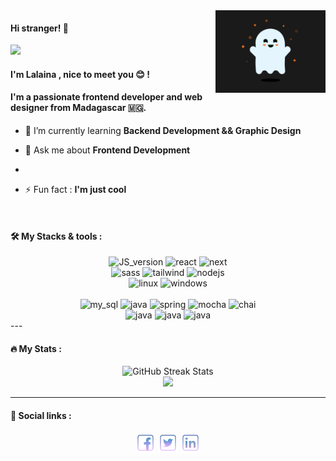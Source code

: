 <img align="right" src="/imgs/SpookyGhost.gif" width="35%" alt="banner"/>

#### Hi stranger! 👋

<div align="left"><img src="https://readme-typing-svg.herokuapp.com?font=Fira+Code&pause=1000&color=1586A6&width=435&lines=Welcome+to+my+github+page+!" /></div>

#### I'm Lalaina , nice to meet you :blush: !

#### I'm a passionate frontend developer and web designer from Madagascar :madagascar:.

-   🌱 I’m currently learning **Backend Development && Graphic Design**

-   💬 Ask me about **Frontend Development**
-

-   ⚡ Fun fact : **I'm just cool**

</br>

#### :hammer_and_wrench: My Stacks & tools :

<div align="center">
     <img src="https://img.shields.io/badge/-JavaScript-FFCA28?style=for-the-badge&logo=javascript&logoColor=white" alt="JS_version" width="140px"/>
     <img src="https://img.shields.io/badge/React-20232A?style=for-the-badge&logo=react&logoColor=61DAFB" alt="react" width="100px"/>
     <img src="https://img.shields.io/badge/next.js-fff?style=for-the-badge&logo=nextdotjs&logoColor=black" alt="next" width="100px"/>
     </br>
     <img src="https://img.shields.io/badge/Sass-CC6699?style=for-the-badge&logo=sass&logoColor=white" alt="sass" width="80px"/>
     <img src="https://img.shields.io/badge/tailwindcss-0f172a?style=for-the-badge&logo=tailwindcss&logoColor=blue" alt="tailwind" width="140px"/>
     <img src="https://img.shields.io/badge/Node.js-339933?style=for-the-badge&logo=nodedotjs&logoColor=000" alt="nodejs" width="100px"/>
     </br>
     <img src="https://img.shields.io/badge/-Linux-F9F63C?style=for-the-badge&logo=linux&logoColor=000" alt="linux"/>
     <img src="https://img.shields.io/badge/-Windows-3CB7F9?style=for-the-badge&logo=windows&logoColor=FFFFFF" alt="windows"/>
</div>

</br>

<div align="center">
      <img src="https://www.vectorlogo.zone/logos/mysql/mysql-icon.svg" alt="my_sql" width="30" height="30"/> 
      <img src="https://www.vectorlogo.zone/logos/java/java-icon.svg" alt="java" width="30" height="30"/> 
      <img src="https://www.vectorlogo.zone/logos/springio/springio-icon.svg" alt="spring" width="30" height="30"/>
      <img src="https://www.vectorlogo.zone/logos/mochajs/mochajs-icon.svg" alt="mocha" width="30" height="30"/> 
      <img src="https://www.vectorlogo.zone/logos/chaijs/chaijs-icon.svg" alt="chai" width="30" height="30"/>
      </br>
      <img src="https://www.vectorlogo.zone/logos/figma/figma-icon.svg" alt="java" width="40" height="40"/> 
      <img src="https://www.vectorlogo.zone/logos/canva/canva-icon.svg" alt="java" width="40" height="40"/> 
      <img src="https://upload.wikimedia.org/wikipedia/commons/c/c2/Adobe_XD_CC_icon.svg" alt="java" width="40" height="40"/> 
</div>
---

#### :fire: My Stats :

<div align="center">
     <img src="https://github-readme-streak-stats.herokuapp.com?user=Lalaina0904&theme=leafy&hide_border=true&background=EB545400&border=30A29F&stroke=30A29F&ring=30A29F&fire=30A29F&currStreakNum=30A29F&sideNums=3DD5D0&currStreakLabel=3DD5D0&sideLabels=D0D0D0&dates=30A29F" alt="GitHub Streak Stats"/>
</div>

<div align=center>  
  <strong>
      <img src='https://komarev.com/ghpvc/?username=Lalaina0904&style=flat-square&color=blueviolet'>
  </strong> 
</div>

---

#### :rocket: Social links :

<div align="center">
     <a href="https://www.facebook.com/lalaina.lalaina00"><img src="/imgs/facebook.png" alt="facebook"></a>
     <a href="https://twitter.com/mananjolalaina"><img src="/imgs/twitter.png" alt="twitter"></a>
     <a href="https://www.linkedin.com/in/andriamiarozaka"><img src="/imgs/linkedin.png" alt="linkedin"></a>
</div>
